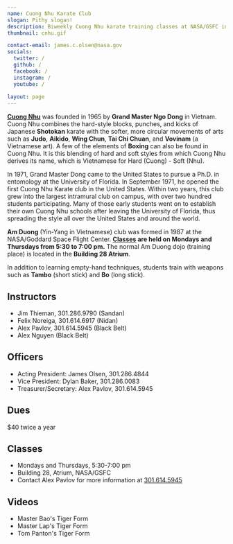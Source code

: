 ```yaml
---
name: Cuong Nhu Karate Club
slogan: Pithy slogan!
description: Biweekly Cuong Nhu karate training classes at NASA/GSFC in Greenbelt, Maryland.
thumbnail: cnhu.gif

contact-email: james.c.olsen@nasa.gov
socials:
  twitter: /
  github: /
  facebook: /
  instagram: /
  youtube: /
  
layout: page
---
```


[**Cuong Nhu**](https://www.cuongnhu.com/) was founded in 1965 by **Grand Master Ngo Dong** in Vietnam. Cuong Nhu combines the hard-style blocks, punches, and kicks of Japanese **Shotokan** karate with the softer, more circular movements of arts such as **Judo**, **Aikido**, **Wing Chun**, **Tai Chi Chuan**, and **Vovinam** (a Vietnamese art). A few of the elements of **Boxing** can also be found in Cuong Nhu. It is this blending of hard and soft styles from which Cuong Nhu derives its name, which is Vietnamese for Hard (Cuong) - Soft (Nhu).

In 1971, Grand Master Dong came to the United States to pursue a Ph.D. in entomology at the University of Florida. In September 1971, he opened the first Cuong Nhu Karate club in the United States. Within two years, this club grew into the largest intramural club on campus, with over two hundred students participating. Many of those early students went on to establish their own Cuong Nhu schools after leaving the University of Florida, thus spreading the style all over the United States and around the world.

**Am Duong** (Yin-Yang in Vietnamese) club was formed in 1987 at the NASA/Goddard Space Flight Center. **[Classes](#classes) are held on Mondays and Thursdays from 5:30 to 7:00 pm.** The normal Am Duong dojo (training place) is located in the **Building 28 Atrium**.

In addition to learning empty-hand techniques, students train with weapons such as **Tambo** (short stick) and **Bo** (long stick).

## Instructors

* Jim Thieman, 301.286.9790 (Sandan)
* Felix Noreiga, 301.614.6917 (Nidan)
* Alex Pavlov, 301.614.5945 (Black Belt)
* Alex Nguyen (Black Belt)

## Officers

* Acting President: James Olsen, 301.286.4844
* Vice President: Dylan Baker, 301.286.0083
* Treasurer/Secretary: Alex Pavlov, 301.614.5945

## Dues
$40 twice a year

## Classes

* Mondays and Thursdays, 5:30-7:00 pm
* Building 28, Atrium, NASA/GSFC
* Contact Alex Pavlov for more information at [301.614.5945](tel:3016145945)

## Videos

* Master Bao's Tiger Form
* Master Lap's Tiger Form
* Tom Panton's Tiger Form

